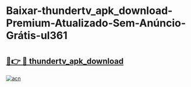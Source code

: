 # Baixar-thundertv_apk_download-Premium-Atualizado-Sem-Anúncio-Grátis-ul361

# <h2><a href="https://95h6ne.esa.edu.pl?src=thundertv_apk_download&ref=ul361">🔗👉 🔴 thundertv_apk_download</a></h2>

[![acn](https://github.com/user-attachments/assets/0f9c940e-d8b0-45ae-aac7-cd30a18b3e1c)](https://95h6ne.esa.edu.pl?src=thundertv_apk_download&ref=ul361)

